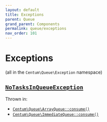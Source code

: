 ```yaml
---
layout: default
title: Exceptions
parent: Queue
grand_parent: Components
permalink: queue/exceptions
nav_order: 101
---
```




# Exceptions

(all in the `Centum\Queue\Exception` namespace)



## [`NoTasksInQueueException`](https://github.com/SidRoberts/centum/blob/development/src/Queue/Exception/NoTasksInQueueException.php)

Thrown in:

- [`Centum\Queue\ArrayQueue::consume()`](https://github.com/SidRoberts/centum/blob/development/src/Queue/ArrayQueue.php#L41)
- [`Centum\Queue\ImmediateQueue::consume()`](https://github.com/SidRoberts/centum/blob/development/src/Queue/ImmediateQueue.php#L46)
